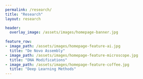 ```yaml
---
permalink: /research/
title: "Research"
layout: research

header:
  overlay_image: /assets/images/homepage-banner.jpg
  
feature_row:
- image_path: /assets/images/homepage-feature-ai.jpg
  title: "De Novo Assembly"
- image_path: /assets/images/homepage-feature-microscope.jpg
  title: "DNA Modifications"
- image_path: /assets/images/homepage-feature-coffee.jpg
  title: "Deep Learning Methods"
---
```

